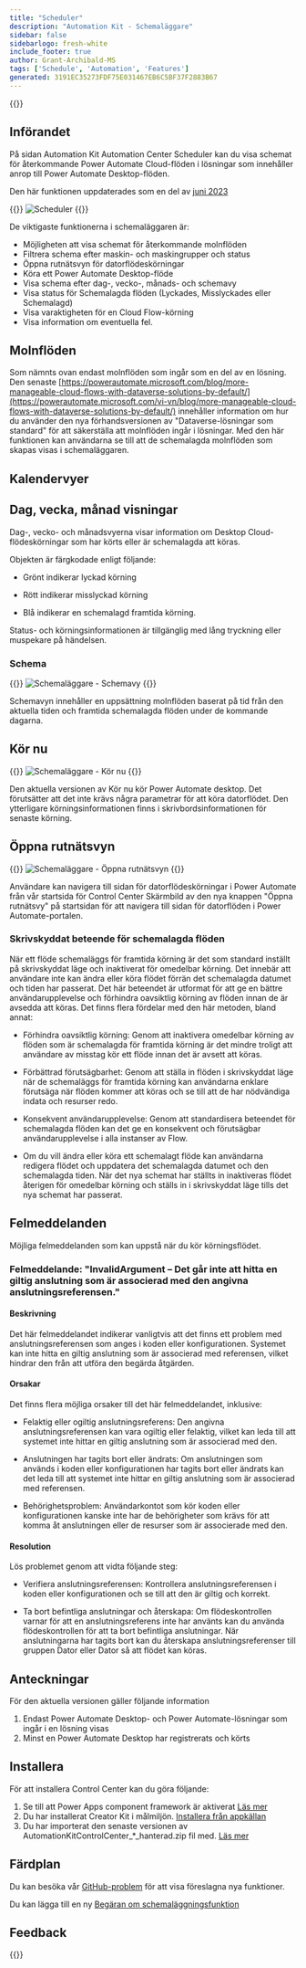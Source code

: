```yaml
---
title: "Scheduler"
description: "Automation Kit - Schemaläggare"
sidebar: false
sidebarlogo: fresh-white
include_footer: true
author: Grant-Archibald-MS
tags: ['Schedule', 'Automation', 'Features']
generated: 3191EC35273FDF75E031467EB6C5BF37F2883B67
---
```


{{<toc>}}

## Införandet

På sidan Automation Kit Automation Center Scheduler kan du visa schemat för återkommande Power Automate Cloud-flöden i lösningar som innehåller anrop till Power Automate Desktop-flöden.

Den här funktionen uppdaterades som en del av [juni 2023](/sv/releases/june-2023)

{{<border>}}
![Scheduler](/images/schedule.png)
{{</border>}}

De viktigaste funktionerna i schemaläggaren är:

- Möjligheten att visa schemat för återkommande molnflöden
- Filtrera schema efter maskin- och maskingrupper och status
- Öppna rutnätsvyn för datorflödeskörningar
- Köra ett Power Automate Desktop-flöde
- Visa schema efter dag-, vecko-, månads- och schemavy
- Visa status för Schemalagda flöden (Lyckades, Misslyckades eller Schemalagd)
- Visa varaktigheten för en Cloud Flow-körning
- Visa information om eventuella fel.

## Molnflöden

Som nämnts ovan endast molnflöden som ingår som en del av en lösning. Den senaste [https://powerautomate.microsoft.com/blog/more-manageable-cloud-flows-with-dataverse-solutions-by-default/](https://powerautomate.microsoft.com/vi-vn/blog/more-manageable-cloud-flows-with-dataverse-solutions-by-default/) innehåller information om hur du använder den nya förhandsversionen av "Dataverse-lösningar som standard" för att säkerställa att molnflöden ingår i lösningar. Med den här funktionen kan användarna se till att de schemalagda molnflöden som skapas visas i schemaläggaren.

## Kalendervyer

## Dag, vecka, månad visningar

Dag-, vecko- och månadsvyerna visar information om Desktop Cloud-flödeskörningar som har körts eller är schemalagda att köras.

Objekten är färgkodade enligt följande:

- Grönt indikerar lyckad körning

- Rött indikerar misslyckad körning

- Blå indikerar en schemalagd framtida körning.

Status- och körningsinformationen är tillgänglig med lång tryckning eller muspekare på händelsen.

### Schema

{{<border>}}
![Schemaläggare - Schemavy](/images/scheduler-schedule-view.png)
{{</border>}}

Schemavyn innehåller en uppsättning molnflöden baserat på tid från den aktuella tiden och framtida schemalagda flöden under de kommande dagarna.

## Kör nu

{{<border>}}
![Schemaläggare - Kör nu](/images/scheduler-run-now.png?v=1)
{{</border>}}

Den aktuella versionen av Kör nu kör Power Automate desktop. Det förutsätter att det inte krävs några parametrar för att köra datorflödet. Den ytterligare körningsinformationen finns i skrivbordsinformationen för senaste körning.

## Öppna rutnätsvyn

{{<border>}}
![Schemaläggare - Öppna rutnätsvyn](/images/scheduler-open-grid-view.png)
{{</border>}}

Användare kan navigera till sidan för datorflödeskörningar i Power Automate från vår startsida för Control Center
Skärmbild av den nya knappen "Öppna rutnätsvy" på startsidan för att navigera till sidan för datorflöden i Power Automate-portalen.

### Skrivskyddat beteende för schemalagda flöden

När ett flöde schemaläggs för framtida körning är det som standard inställt på skrivskyddat läge och inaktiverat för omedelbar körning. Det innebär att användare inte kan ändra eller köra flödet förrän det schemalagda datumet och tiden har passerat. Det här beteendet är utformat för att ge en bättre användarupplevelse och förhindra oavsiktlig körning av flöden innan de är avsedda att köras.
Det finns flera fördelar med den här metoden, bland annat:

- Förhindra oavsiktlig körning: Genom att inaktivera omedelbar körning av flöden som är schemalagda för framtida körning är det mindre troligt att användare av misstag kör ett flöde innan det är avsett att köras.

- Förbättrad förutsägbarhet: Genom att ställa in flöden i skrivskyddat läge när de schemaläggs för framtida körning kan användarna enklare förutsäga när flöden kommer att köras och se till att de har nödvändiga indata och resurser redo.

- Konsekvent användarupplevelse: Genom att standardisera beteendet för schemalagda flöden kan det ge en konsekvent och förutsägbar användarupplevelse i alla instanser av Flow.

- Om du vill ändra eller köra ett schemalagt flöde kan användarna redigera flödet och uppdatera det schemalagda datumet och den schemalagda tiden. När det nya schemat har ställts in inaktiveras flödet återigen för omedelbar körning och ställs in i skrivskyddat läge tills det nya schemat har passerat.

## Felmeddelanden

Möjliga felmeddelanden som kan uppstå när du kör körningsflödet.

### Felmeddelande: "InvalidArgument – Det går inte att hitta en giltig anslutning som är associerad med den angivna anslutningsreferensen."

#### Beskrivning

Det här felmeddelandet indikerar vanligtvis att det finns ett problem med anslutningsreferensen som anges i koden eller konfigurationen. Systemet kan inte hitta en giltig anslutning som är associerad med referensen, vilket hindrar den från att utföra den begärda åtgärden.

#### Orsakar

Det finns flera möjliga orsaker till det här felmeddelandet, inklusive:

- Felaktig eller ogiltig anslutningsreferens: Den angivna anslutningsreferensen kan vara ogiltig eller felaktig, vilket kan leda till att systemet inte hittar en giltig anslutning som är associerad med den.

- Anslutningen har tagits bort eller ändrats: Om anslutningen som används i koden eller konfigurationen har tagits bort eller ändrats kan det leda till att systemet inte hittar en giltig anslutning som är associerad med referensen.

- Behörighetsproblem: Användarkontot som kör koden eller konfigurationen kanske inte har de behörigheter som krävs för att komma åt anslutningen eller de resurser som är associerade med den.

#### Resolution

Lös problemet genom att vidta följande steg:

- Verifiera anslutningsreferensen: Kontrollera anslutningsreferensen i koden eller konfigurationen och se till att den är giltig och korrekt.

- Ta bort befintliga anslutningar och återskapa: Om flödeskontrollen varnar för att en anslutningsreferens inte har använts kan du använda flödeskontrollen för att ta bort befintliga anslutningar. När anslutningarna har tagits bort kan du återskapa anslutningsreferenser till gruppen Dator eller Dator så att flödet kan köras.

## Anteckningar

För den aktuella versionen gäller följande information

1. Endast Power Automate Desktop- och Power Automate-lösningar som ingår i en lösning visas
1. Minst en Power Automate Desktop har registrerats och körts

## Installera

För att installera Control Center kan du göra följande:

1. Se till att Power Apps component framework är aktiverat <a href="https://learn.microsoft.com/power-apps/developer/component-framework/component-framework-for-canvas-apps#enable-the-power-apps-component-framework-feature" target="_blank">Läs mer</a>
1. Du har installerat Creator Kit i målmiljön. <a href="https://appsource.microsoft.com/product/dynamics-365/microsoftpowercatarch.creatorkit1" target="_blank">Installera från appkällan</a>
1. Du har importerat den senaste versionen av AutomationKitControlCenter_*_hanterad.zip fil med. <a href='https://learn.microsoft.com/power-apps/maker/data-platform/import-update-export-solutions' target="_blank">Läs mer</a>

## Färdplan

Du kan besöka vår <a href="https://github.com/microsoft/powercat-automation-kit/issues?q=is%3Aissue+is%3Aopen+label%3Ascheduler" target="_blank">GitHub-problem</a> för att visa föreslagna nya funktioner.

Du kan lägga till en ny <a href="https://github.com/microsoft/powercat-automation-kit/issues/new?assignees=&labels=automation-kit%2Cenhancement%2Cscheduler&template=2-automation-kit-feature.yml&title=%5BAutomation+Kit+-+Feature%5D%3A+FEATURE+TITLE" target="_blank">Begäran om schemaläggningsfunktion</a>

## Feedback

{{<questions name="/content/sv/features/scheduler.json" completed="Tack för att du ger feedback" showNavigationButtons="false" locale="sv">}}

